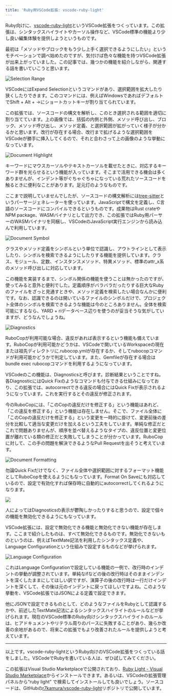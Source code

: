 ```yaml
---
title: 'Ruby用VSCode拡張: vscode-ruby-light'
---
```

Ruby向けに、[vscode-ruby-light](https://marketplace.visualstudio.com/items?itemName=r7kamura.vscode-ruby-light)というVSCode拡張をつくっています。この拡張は、シンタックスハイライトやカーソル操作など、VSCode標準の機能より少し良い編集体験を提供しようというものです。

最初は「メソッドやブロックをもう少し上手く選択できるようにしたい」というモチベーションで調べ始めたのですが、気付けば色々な機能を持つVSCode拡張が出来上がっていました。この記事では、幾つかの機能を紹介しながら、関連する話を書いていこうと思います。

![](https://lh3.googleusercontent.com/docs/ADP-6oE09IUeR1gC_bAEvzV30ePnxtcFzeBopmV3JIeA9yik0OF2kA_hqwgIxKQdXtoo5UqnD9xtVbjqRyOgkIZCzSia-RY4EFKJ4ieU4dumPdn1ku8sNl-99XWIIYU-4r7-4wZlAGh8EBATXn3SY9N6T1kTjP58Y6vNX1ntdVSRRecyj9lO0SpeXwZncvG024KgbUmOnhUye22JwfIQqvB_4DtBV0mr9PqBYMXbMQwi8WTWmv-sJKKeBwfcQaEp0IXPzCwX1ADTjgb1urhgdzp_JwAY77TR10xF5k08UsLgSXWF-occfIC_kLqhI1dlYe2ojprGv4On3NATI3tgUJcmzHrQ4N4Ob88hsFQ8Uvx32BWP_MTUG3v73s9HkZ1Ov2xLBa8opUGcW3zL8SNdePObZ2WNh80_PpoBYkmpfdhS4eeXBwFRqraWKMqow_j_3sjLfvUefkIckkq5QJtz-iOhQhfF39Ljxz-pf3XPOE9UU-EOCSwboDt2B7uBd5ZDTcqfwer3iBneS6-DpWyjtikHdbtfNVvHCOxdd-x4MJJqU_oGdtDXb9BaqDHWsl4Z-nDd1ukR03HLsZbBi6TMxcvolrVYBOP1AIjSH7jIaY9Gbbyv5IBDH7IMUrmVUvkaOW-wKz66oAFlbNj_GqoeE5iDwuf-ct8pj-1qg2lq9Xu64o0QgMtihdC694kP-QBZVlIX8zFBiI1AVmeWcFQXX5fhgGfw9LfaYIsuepiw5HpzXPI_pD1r1uS66STCsT59AKKE5k_D_8dPEaaIdO1xeaZoVZkz3q0JtK_CQMMwRzOpTWXmAc6BEsRLy05O2oyjUJBFe4CwyWxH7mo5BOZaCIFsqQjHs1aoXwUviesc10JMnJpnBnSM7N0H9NAio9puYD_2p3gJXQpxQ3fAQMWexcWEERhfeTgIfIaUSJakeVaTeUquF0NZhtFlRCKXlWFIRjw_jkH3ue_2N3y98TcJJfH8pDL56ySfFLq2lsRrGHWq3PB0M2GZR2PSHrmNVVJDohCZN2ywtjsOad4XF_Y2SxJgIPaqGJVQGMnmpmXRaqsBdKQSRPP_fgjy0HNgIdvWwwTXMVDlR8EjiJpW9tTBHI2-f2t-iI4WfkITFeSwfoEZyvIxmXwmP98tKH6pLdRTrEU1306gWxKta22-zhMpsYLnq0AqhdCBbyy5dhEkOiqA_LOXFxcBk4ACjh0GnP17Sh0MSllArluK4UDLK95bsaAkY8NGEn6O8nMQt_U5y3nFAOqPDtiIBg "Selection Range")

VSCodeにはExpand Selectionというコマンドがあり、選択範囲を拡大したり狭くしたりできます。このコマンドには、例えばWindowsであればデフォルトでShift + Alt + →にショートカットキーが割り当てられています。

この拡張では、ソースコードの構文を解析し、このとき選択される範囲を適切に割り当てています。上の画像では、括弧の内側と外側、メソッド呼び出し、ブロック、メソッド呼び出し、メソッド定義、と選択範囲が拡がっていく様子が分かるかと思います。改行が存在する場合、改行まで拡げるような選択範囲をVSCodeが勝手に挿入してくるので、それと合わさって上の画像のような挙動になっています。

![](https://lh3.googleusercontent.com/docs/ADP-6oFAq3nZP6zHMP4fDzf0PQ-relHY4eTiNtM4tVpQUJXYk99tc32VIRfx0vTdCMNrdxIinOSAazjEVD_HVa57gxcv2mqf5qnqEm31778C9jojGFUs92aCoJsA2NpOLLO66Vp7Q16WGA1xOIGImkD6QiRQi3vUbjRAPF81q1msOZe1JHRCObo4WIQ8SIT7xfVqlX8CoYyRMldZMNtTrw9s75uHgirlpmGhjwrVyd2-z4d6B2UtuUTFfY1rHpm_AEFE4-0oTAOyJ40eNWus3B7SNLzND0Dzh29ezzqf50QwnIJau7oUKNiJ3d0Z8cRkHMqj7uVZxxXe3ny0WmKezKRiYAGZfYfglKco-c8iYEPT40YGwN-NfKVvDXeUIpuiL3QazOKWLTcPZ0rKayHsI46mPs1hx6XMIffwjS46WLoJQPEyruJvNlsgKi6y3wMkD8N6GRV15PFF432zKUTRZBFRP4DGoqsxX7lL6H6tfTfgS-jyNm8RCw6sEo-MzcTXqHz-1EuHl7lgep9HngvIXeh8efW_tmxC3HXrklw9E_4xbXEiIgtTHK_6juPv5EBLq1hxUeBqUCvmR9cMxaxU-J8EiVoL3f3CJtfTJEYQkYL0aVv0C1LTYGdkZiRSTZfncpH5WkZX7aUzliV1cBo34mGkXLsBPn41xlNRmwRUZxpqjWsSRPVccmw2ZTJWi3U5kTjJ6DpB9WhIHT64KVOBiZX7IAbtmnasRF5EQY2X_0X1W7bCdEDxvtxvvxsJ7WWjErEbqD6iUI9hTBzhbhIVQvGKCm801Uk8Y3uHznNCOtN3oDDq_Svw-eItQhaIfRDm6x3O8D92kBMGult6ujiQCvmCHd-O6iVGqgmZIpcjgb7OlszENs_ZquVhaXq9MYfxy_OKL8_u2ec1rx-W2q4YG0dRBNZIqcMJ4bZu_R7sR8vFkIc8CaGySEJliv9BIwUPeGK-wp_yuJjfpqUPbKtnSUQBtJ-WlBcS4U-3IteRqX64Ny4dLSCgu_wnBCDBR0zuej4vNZ0M-N6UCbyJG60oje73OCim2OcfsOufp-TPInmz4uzvDHToRPMcKXLzvqEkS1vF5j44951fo9peSz9-XhX2gW73IPuQIiHRQTdnZcxYPeH79PaLPItvoeazX4empo6M6ncgXd1xElizAmdyOPmTZeWj1os12xGvBloEVkjmcFcBcoxmTT0aOXr17u6lcwxUt9ACsd7nfJgqKy7Kz__xOKpZ0OLPK_N2ZELWS112aDH9TKhROg "Document Highlight")

キーワードにマウスカーソルやテキストカーソルを載せたときに、対応するキーワード群を光らせるという機能が入っています。そこまで活用できる機会は多くありませんが、インデント等がぐちゃぐちゃになっている荒れたソースコードを触るときに便利なことがあります。足元灯のようなものです。

ここまで説明していませんでしたが、ソースコードの構文解析には[tree-sitter](https://tree-sitter.github.io/tree-sitter/)というパーサージェネレーターを使っています。JavaScriptで構文を定義し、C言語のソースコードにコンパイルできるというものです。成果物はRust crateやNPM package、WASMバイナリとして出力でき、この拡張ではRuby用パーサーのWASMバイナリを同梱し、VSCodeのJavaScript実行エンジンから読み込んで利用しています。

![](https://lh3.googleusercontent.com/docs/ADP-6oF7PYAz1aq_lm3BOc9q5r3eIHXkLwIod3hJmQPpGrelMdV9vh5ApTqfhJUc9iUBKkyipaLs5iYyZXKc22r9xy_FXSMLx6eBnplUgUP5PbuI_YG-dkaz2AXMBDJYG3ZPCuWgSfO5byvE2rUaAtlLHvfeRR8y1fpxgGQbUhSvCHX6DvV0SUU_Wg8c68lG_b7JKBH5IQ38V2CRU9eF_J4aHHROpv_9OT80FsE3-1JGkFbb6EGWIn5-YApbAl6dyYeeoODeApLBaplwDeRPmoqQ2o2kS8efBlJIvLSUBe-wpc7EHqCljuwEeLtLq2LxBwJQMaOY03r9_PIMN11HlHV4ogRP3YRwyk5jKVOinR_yc8BNLyaJ_rNolNpPlY_VZXxMK8kD3swC6B9taqbuK8bd1g4C8ugToktOZOOk3G5aaGO-DePggTpd3YJIlzZLF-rZmKBTcUc_z6Uxo8PeIVaNMYcHk7Ae2Zrp4c-qxHy5L2fuKFBlJjjL8l3Hv8Qs4AcCtx30NJ_Z5Ejncg7aY8KHUI9SfemoxMAFgpq6AcwFY3GyNTRnibGdiFVMDJ5SfWR0wjkCupXVS7ZGp7lgaaBuLhUfvcJUZPvgDVNZIfte1lSOTkR1tyEkZW4NhmqoMZpLo6-5EDu5nwPYlCeCESAF7_rGa7KlUw29ycu6gVtm0Vje_qwoU6oiHB7tJ9zMLr2ANzVinHnScd7BQrBg4qo2EcfWjar-_jL4ShStEXSfhvF42Zr0pwi_R-Wj3c37CQzIKJ9HYWxIudoz_gePofKQ46UCu0HvoBIiyvY7kiXGfO0Dn2LOfVQj82pXNRyYjJhnpNPGx517nTsxS-WGdeZWSZQFhyob9_Odpbje0wuYfVHGI8znxh2tMGdAb0hdsugw-EJFwEcLOamQQpTrSLeBAsuWNz1hlEAbHCxqSkHK82iT-fdHya9-FAdLyWq0CvsRQuSodaU-zEVDDz-tm3u4SanCba7vdlj3Tl1lz_-5klApAndxVDwofm2mhVfJG0IQnaFDf8yd9xjDqjabU_pf8eSDJcTyhWMhz2IlKMfIFmL8w021f_Q6hizT4Kl-F--aME71FHMwr2EEZ8rt6vw2VZHKU2Rc4rYYSaJ0uzXL1VRgSwA2ZBQBo4SdeZrkx2C3CFD17kYxqiaV_w4qFMYhKS2_4k4M2luqqx5GONqTJpGc5Acvp2pBZubwPBN1jVUwQoSLn2Y3JrBe7zv8J3dvFb7r7IocKqlsaY1OOgA-NVzBYstrKg "Document Symbol")

クラスやメソッド定義をシンボルという単位で認識し、アウトラインとして表示したり、シンボルを検索できるようにしたりする機能を提供しています。クラス、モジュール、定数、インスタンスメソッド、特異メソッド、標準のattr\_x系のメソッド呼び出しに対応しています。

この機能を実装するまで、シンボル関係の機能を使うことは無かったのですが、使ってみると意外と便利でした。定義順序がバラバラだったりする巨大なRubyのファイルをざっと見通すときや、メソッド定義を検索したい場合なんかに便利です。なお、認識できるのは開いているファイルのシンボルだけで、プロジェクト全体のシンボルを検索できるような機能は今のところありません。全体を検索可能にするなら、YARD + riデータベース辺りを使うのが妥当そうな気がしていますが、どうなんでしょうね。

![](https://lh3.googleusercontent.com/docs/ADP-6oG-ho6fPwOm6ptD4-1t_ZP__xtVPsRVqyhT4b4gh502eAhhT-lQ0fuMMFb8uUQndVrmE1yZ9rx-J9MTBWixVAgi9MxWaJIYK1-ezua9_KtN5_ar0bHqrppcH_sGzANl-W8Y6Z8AoXglTtrM6EVeitF0t3dasq0X29eeCa9UMFWD78dI7IzJ1JNo5LpZ5gjHA-WxJKVDyavDeV7DrHRgfBojoY3YO_j8TyvI42wrTkANmBTkSqQITxUsYmp4tozYQFykOnQn9_KoJs1Q8Ujkt9ASXdRtasG3lBt8NWAXRkX7I3U4cOoic-Y3_OiaEnPmYUFhdtiFIpu_dQjFYVDpFJrOFNFHkqDAQmMBHtzR_a12y3OqrjgZ0V9CGVXy82jX4cGsetxwIYJqYjQ0gfXLbNMJlnDoP7UYQOCA10HSznEGp9rCdXOfqoaVnhfW3n0vswm4McpdEqtGmBbS-3GmlMImi8d7Nv2jR2tjMILCtqbP5_PcIV0GRco9pAOlXH0z-erEt0c3p2iICBULwv3yNiChMjPsnwigOu4Cqbz39jDh7t2oXvndzrRDnd_bUE5OMAYoToyeiwmqg5fjrqEJJ2H4l4CgMcrszQwHpyzNLVUP27DCFGeJhzzV5Itrx3yY6fLx1993eMAVYvzPOqHftxeSwc16J_iIHaeFux9X3w_C6VwtLicSUCoUjXMvqrbI_M_t3CgyNsTKQkxcZaDtSUEfXUt3H4-Ul072pLs7hKIA7BUxx-s5oU3viYmVgj-3cTWoYh7MzbwmOMgjie8wklH1ZFSMjJ4QznL8IqFeyVJR9_7o2PRJbYK8mRnuZUjiv93c7xUecc-LsdRDQw7loIs_6OB-mIa8Vh2jiwhv2yr5WJp6Qm_kNQNAHXtAXNUYvkecai4rwskZux3R7ErKIVvIxNSFVz5qcSvqN2kSoGf3Zue7jESSBoc_ewNSFRyRBSQfhsd1PPhWd_wtoOUBFnxEkX4_jiow7ziQdPsW5vsSkHcAEUnQiM-zQ_sQfPrkHy3DGU4IXaUMlIek4u2Hy0Uc3ZYrYtaDxcOEqwjSYd-CLcKe_xj-bHUOm3wtoye9tK8OgOHlBYR6bllaVDwtXUzgFGZC8xP5zJWEW1wOnoAuFnDxpvzDsL1j83P-VtctGxN9xeanqS2seoSCWyV06dWd359el5Z_Brg_lLuNOEpzxAnwvRKwklx-wu5tSxckM7zZDGAVRk5z6Qmx71NOS7Lq0vPHIQ_Kaf_e3VZJr-mhtjNbNA "Diagnostics")

RuboCopが利用可能な場合、違反があれば表示するという機能も備えています。RuboCopが利用可能かどうかは、VSCodeで開いているWorkspaceの現在または祖先ディレクトリに.rubocop.ymlが存在するか、そしてrubocopコマンドが利用可能かどうかで判定しています。また、Gemfileが存在する場合はbundle exec rubocopコマンドを利用するようになっています。

VSCodeのこの機能は、Diagnosticsと呼びます。診断結果ということですね。各DiagnosticにはQuick Fixのようなコマンドも付与できる仕組みになっており、この拡張では、autocorrectできる違反の場合にはQuick Fixが表示されるようになっています。これを実行するとその違反が修正されます。

今のRuboCopには、「このCopの違反だけを修正する」という機能はあれど、「この違反を修正する」という機能は存在しません。そこで、ファイル全体に「このCopの違反だけを修正する」という変更を一時的に掛けて、変更前後の差分を比較して適当な変更だけを加えるという工夫をしています。単純な修正だとこれで問題ありませんが、順序を並べ替えるようなタイプの、違反位置と変更位置が離れている類の修正だと失敗してしまうことが分かっています。RuboCopに対して、この手の問題を解決できるようなPull Requestを出そうと考えています。

![](https://lh3.googleusercontent.com/docs/ADP-6oH4zXLgdZAIbYergn0w0HUk2LRhlh1s-HeG-F2_f0lkXd4BIjahXmrQ03QT16rNyI31V3LacwBik9vDrwAnVbEBI-dBbrXsBRbVHRUngOfare2aHMNKeSDnvw05S0wKJqblGKnjwh8c0BNzNx86jLBneTyVoSdJ1t_uxtrzCJn3A1UqUHXJR7PzJL2nES6gloNbOban-O0ljYkD_llz86aqtfKtpcxmXQioqRpkRvAYt_fbdE1N-w6yZt2_V-QSz83f12C7ruzatV4z7QJxmUKRofcD16xQVlF183vatMAZO3WWW207h_Z744xd64-sVxXLK9Xt3IVfMbh1egduuGI5LfC_0aL43PJIgLxr9FFAPTlAqs-VcgLV6jgovN6_PtVgKqqlhG63qAI1iUSfOVqW-UpsvnH_i6boHa_fz8eiD1j1rjhukbrfGRKva59GqoDaqb3o5YsrGHrLj3ngpYye6wUV5QS7tgI2LBXJVRpFCwdJfT6mr8DBCBITjznDtgmee6gzGUIKrkXorqlP4UHrgqNJd929DV00XEoSMjMyCLKjtANcPb0kqGdrh0NISjOg-BP5P0SNQ-gyvjSVGtj9Xob6D6avtbR_hl4NkmRiwaLrA7qZtODSRoK5fNK5920hhOF-JkpTrnjffuX7b5PdXz7VPC1UJPp244LKTg7X5gQ0PbWcH5KO_B7fYZq4hSdLhjCLbPJ-1l6fmCksIG_fm4qzJ7E-ngMsrWvVyFpkLiiXoiewftwjT2BnXVVSlWor1C_UvYheFVvykrZj7VybvIWGSIB04xmFyjzQeUkP4a_VBct-S7uAAto4zPm-B0OX9LoNV_vxBOLyRuz44yLsWN5Bo1Yk7OOlQvSnibroM_ez5o7W7AIj4zKblho6WW3PPHmlpd7YLotz-UeMC-YTfvqCxUwmUIgRFHM3hlUaxoCZ_tzTnGCxUH9FTuxYUPS86jAw0cyvQF5xVhJqNoTepqVIGvg0CWWeV7LmaO31gIySogbq4tNKyy4lGjYE44mUZj6h3u9PcklOxd0pFN5UiMRH_wax1J4g5-tFi3AAIMNXFvxnU0RwApmJU1bnO1bq26v2LpZEzXWO3-H3oWLtfLp8Um9pBzDzBc_dYsIDz6tb7qs5i8aepMYNCHW6aevMB9MJCX_XLJT50FSmfC8h0U8Ova_1s7pYrrKDAeQhRCkQutj2gVyPDD9pe50pjtLwcg1m7GjmvU_2uLPhNlWl2Wi2rEVx0IQsCw8dV5hSRVKmUg "Document Formatting")

勿論Quick Fixだけでなく、ファイル全体や選択範囲に対するフォーマット機能としてRuboCopを使えるようにもなっています。Format On Saveにも対応しているので、設定で有効化すれば保存時に自動的にautocorrectしてくれるようになります。

![](https://lh3.googleusercontent.com/docs/ADP-6oFd6PdoU6a28RZVkL7izPoo8eHoi3GrqhdcMEqyMI_M5ayo2N59vT--4oaAC11Rni_xoV-gg0hVVWjEoPZglf-Wy4L9mexG-YXn8lSUmkWTgQ36G6-3U-w6wA3Ae8uHNuuZmKYtHdpSggbYE4eZH1t8r-qkqmjaZ0qQ-EmwA7RzRn374IrIxYe089kC75Vrbp_DZMxFV7gLzb9zk77MosRVsUGkoxjTB_7o1O-JoN2N7HycY569FE5q_5TUKKJU_RCr4GR35a_buSxicpLcGlA61rxdW94pkZvFyGUWqR6hU_Eq6n8atPxX4l-jCOJVPbpkOZHBRRajkPshGr7IKnpbElyEZ-hr12TrxZIAabFai3qfe2d6mw85rQRUlmTp5GrK3WiEXup92Qmf_OeR8IBiAwYAC-5Cq2r9DEhd8NTwm_6w87388C9LrR6hhpGA7hMmTB402A6bWZsAQEfOKkT7yI8yPMS95ZWArEaj5fkemwZ-lsIGrp_-GtpL7dNbItyWEbyJyUKFTnW-5yV5TESawjQSq4lImT4Q_-HE5q02AHCgV2K7zUIB-NvmmdwzoB4lhrEHA5leVPhAQF318uMiHjI-G8JqvtQ7TAf1H5skJciMo4RMx9wVVZQgbDhg3bfJcFdMMsnhRyIdskGUsO2LwoQBlK3RaqEbDW0mWXF6w_he-wOo3Gtl4DHLTZhvmLFaF3VEOBHId6S1lR_YQi3idldhLu7NaU8KEZ-XFXEzSUlv7HDBuWXWp4MiCIa1fsNf_KekNpLZfLH7lyVy7UGuJ3ZXeQ2hGgEpnIIKctieQ0vlhysa72pT60DgyZw0hORUbs8D0s1fSBQo6ddMlMCEeMmvaGDX9WfVSExbBKUqlP1km4gh6uRz2MPURjpfkXMLt6WKXoteSMsRQR28ekJ3iG_jdGwBwmWIbgDNv8V6EpIHsSY-FnH5cbrGIJv2ycP0zBnVDkob-tjkCFjav1scxXhT_2Rijc1fd8zv8wxIIN-vbSyA9wyJsiabt9t50eYZ-bSwvQgnKTun7hqxOOHIdGFro9gtZALR7ZwLDJOC-TprLUDJpcE-pCn7aGhh1uzciKAOoxZXDUITUSNfKZPMyHALiL0RnSWDfKIVgJ4NrAXuWdKek_OQfW_laXVuzi91jD-bnn_pbIW_rjHTPhBrBw4S54Q9fsUUJkTEb1yYz92ZMxwKaayi8RSJNcNCamxDFT56p6ZAFg98Hyd4rZcai0fzg15PAY0T_SvcsE-ko1rk7Q)

人によってはDiagnosticsの表示が鬱陶しかったりすると思うので、設定で個々の機能を無効化できるようにもなっています。

VSCode拡張には、設定で無効化できる機能と無効化できない機能が存在します。ここまで紹介したものは、すべて無効化できるものです。無効化できないものというのは、例えばTextMate記法を利用したシンタックス定義や、Language Configurationという仕組みで設定するものなどが挙げられます。

![](https://lh3.googleusercontent.com/docs/ADP-6oFVEprCjtUWaSIhm01M8Qkj1XUavAUHzCxm0aZNMV0IjH-Ftw3dFKZg0yo35jGA0e6NKB1tFC-4aAZYzrYkvz6aFbUPMbxvmELn8XeUiIMJXAYlAqRDjyk-UWqH0PYgZ9nxb08G7779Qm8BRz5LKoUBJ7c175UzWnsM4WJ5s3eA6RY_A-oC9EYchabhacPVG9JvWtK2SOwLn5JyrhJoEUGIBNjRlpLEJelZa1EX5YYpzPsexYMk4Jm4YuChKFwDuM_L4hi2LW5dZ9s4yoElOGsmE9YspTWjDyCwHf_9rTG5HKtl91kk_vcfBqYkgcloSDsCH4J83-8PHv0ZI7NkOM70Ip8xd2LB4PuIF93eHadpsgkJk6VqD9o8RDFu3ZbvD0RDW6VdAiMbJ4eJUDof0tby1ZgwsR_k6ugeTFdGcs3QxFJ4Fl767ymtRLiXVprUSZYwQjM_sz5a_We8WnapNXY6FFpr0Ln2goBPAOThhCI53vMTqrbZJJI_xVDK-G59qJ7aypzftNZ11JJ5U2M4awtHrYLLynSNGRSosomuNku7TOPE3I5o4SEMgDfUBPx9RFDKbpz89aKCW2tioth3b5UBxx-uUft5S70y2DRZw7DWNDTNSyL9lzVYDKs7-pp4mQttdwfvlIQq0NBf4yCpntNZ1de1QRzaiJaQgU8esPFZySzHsbsT_waVIhle507tnsAN_1pz47X6aVb1dK6HnTXT_N7la33MF3oPUscX_zVIuP7CInGowPY9cDKgHK3CWWlhF9d6pmSZh1KjzEmV50ocRAldmOw1DogL_xd0ZrMys9X9NnwVmneyA44GXbp2QNEA4S6D3cO-nJpNjXZ3bbHR4Hv4bBl-ytkadf6mKaBe-dJAHzunJVEpuE4sJoonKy_qgSK8_EHS1E07sO2FmiT5LABPW3pMLhEL-RC_c72xvZNmdxmB0AbmH5SvJrcTs7z2yx1Xdcy3sNnOHnDPM2AFjGOaCj1hlXZ5eZ3M7wPE0zA5C3Bd9gCbRWDiOznJQCdcFkpiOu41ZPrWo1PMGHw8cM927aoiK2A4rQ4eWQTlvGC7LAC0CTFdqNLEFbENu4GcMOTD4rDOmDCK_TCxFeYPpRASQAUkwmTl0e-BDNBP_Q86C53OqkLI2WIRCww23BadeKn-twEksHzd9i-RBF47ndNlZ1O5axQJ-yWRSo3gTCbVuRRc5DXy5WCXyMhUUW56JkBdjOZ3QmCy83w2O_eGtPwmjh2avom2lcHm9WJGlYLTdA "Language Configuration")

これはLanguage Configurationで設定している機能の一例で、改行時のインデントの挙動が調整されています。単純なifなどの後の改行時はそのままインデントを深くしたままにしてほしい訳ですが、演算子の後の改行時は一行だけインデントを深くして、その後は元のインデントに戻ってほしいですよね。このような挙動を、VSCode拡張ではJSONによる定義で設定できます。

他にJSONで設定できるものとして、どのようなファイルをRubyとして認識するかや、前述したTextMate記法によるシンタックスハイライトのルールなどが挙げられます。現在のVSCode標準のRuby向けシンタックスハイライトのルールは、ヒアドキュメントやリテラル周りのパースに失敗することがあり、幾らか改善の余地があるので、将来この拡張でもより改善されたルールを提供しようと考えています。

* * *

以上です。vscode-ruby-lightというRuby向けのVSCode拡張をつくっている話をしました。VSCodeでRubyを書いている人は、ぜひ試してみてください。

この拡張はVisual Studio Marketplaceで公開されており、[Ruby Light - Visual Studio Marketplace](https://marketplace.visualstudio.com/items?itemName=r7kamura.vscode-ruby-light)からインストールできます。あるいは、VSCodeの拡張管理パネルから“ruby light” で検索してインストールしても良いでしょう。ソースコードは、GitHubの[r7kamura/vscode-ruby-light](https://github.com/r7kamura/vscode-ruby-light)リポジトリで公開しています。

